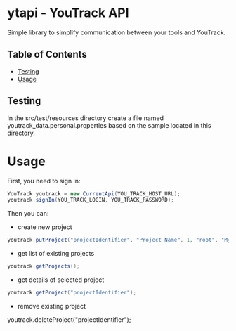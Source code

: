 # ytapi - YouTrack API

Simple library to simplify communication between your tools and YouTrack.

## Table of Contents

* [Testing](#testing)
* [Usage](#usage)

## Testing

In the src/test/resources directory create a file named youtrack_data.personal.properties based on the sample located in this directory.

# Usage

First, you need to sign in:

```java
YouTrack youtrack = new CurrentApi(YOU_TRACK_HOST_URL);
youtrack.signIn(YOU_TRACK_LOGIN, YOU_TRACK_PASSWORD);
```
Then you can:

- create new project

```java
youtrack.putProject("projectIdentifier", "Project Name", 1, "root", "My first project created with ytapi.");
```

- get list of existing projects

```java
youtrack.getProjects();
```

- get details of selected project

```java
youtrack.getProject("projectIdentifier");
```

- remove existing project

youtrack.deleteProject("projectIdentifier");